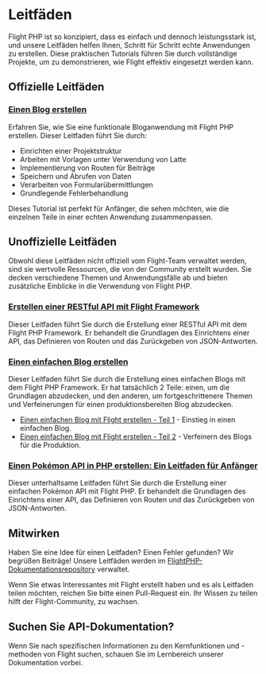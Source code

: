 # Leitfäden

Flight PHP ist so konzipiert, dass es einfach und dennoch leistungsstark ist, und unsere Leitfäden helfen Ihnen, Schritt für Schritt echte Anwendungen zu erstellen. Diese praktischen Tutorials führen Sie durch vollständige Projekte, um zu demonstrieren, wie Flight effektiv eingesetzt werden kann.

## Offizielle Leitfäden

### [Einen Blog erstellen](/guides/blog)
Erfahren Sie, wie Sie eine funktionale Bloganwendung mit Flight PHP erstellen. Dieser Leitfaden führt Sie durch:
- Einrichten einer Projektstruktur
- Arbeiten mit Vorlagen unter Verwendung von Latte
- Implementierung von Routen für Beiträge
- Speichern und Abrufen von Daten
- Verarbeiten von Formularübermittlungen
- Grundlegende Fehlerbehandlung

Dieses Tutorial ist perfekt für Anfänger, die sehen möchten, wie die einzelnen Teile in einer echten Anwendung zusammenpassen.

## Unoffizielle Leitfäden

Obwohl diese Leitfäden nicht offiziell vom Flight-Team verwaltet werden, sind sie wertvolle Ressourcen, die von der Community erstellt wurden. Sie decken verschiedene Themen und Anwendungsfälle ab und bieten zusätzliche Einblicke in die Verwendung von Flight PHP.

### [Erstellen einer RESTful API mit Flight Framework](https://dev.to/n0nag0n/creating-a-restful-api-with-flight-framework-56lj)

Dieser Leitfaden führt Sie durch die Erstellung einer RESTful API mit dem Flight PHP Framework. Er behandelt die Grundlagen des Einrichtens einer API, das Definieren von Routen und das Zurückgeben von JSON-Antworten.

### [Einen einfachen Blog erstellen](https://dev.to/n0nag0n/building-a-simple-blog-with-flight-part-1-4ap8)

Dieser Leitfaden führt Sie durch die Erstellung eines einfachen Blogs mit dem Flight PHP Framework. Er hat tatsächlich 2 Teile: einen, um die Grundlagen abzudecken, und den anderen, um fortgeschrittenere Themen und Verfeinerungen für einen produktionsbereiten Blog abzudecken.

- [Einen einfachen Blog mit Flight erstellen - Teil 1](https://dev.to/n0nag0n/building-a-simple-blog-with-flight-part-1-4ap8) - Einstieg in einen einfachen Blog.
- [Einen einfachen Blog mit Flight erstellen - Teil 2](https://dev.to/n0nag0n/building-a-simple-blog-with-flight-part-2-5acb) - Verfeinern des Blogs für die Produktion.

### [Einen Pokémon API in PHP erstellen: Ein Leitfaden für Anfänger](https://dev.to/n0nag0n/building-a-pokemon-api-in-php-a-beginners-guide-3an8)

Dieser unterhaltsame Leitfaden führt Sie durch die Erstellung einer einfachen Pokémon API mit Flight PHP. Er behandelt die Grundlagen des Einrichtens einer API, das Definieren von Routen und das Zurückgeben von JSON-Antworten.

## Mitwirken

Haben Sie eine Idee für einen Leitfaden? Einen Fehler gefunden? Wir begrüßen Beiträge! Unsere Leitfäden werden im [FlightPHP-Dokumentationsrepository](https://github.com/flightphp/docs) verwaltet.

Wenn Sie etwas Interessantes mit Flight erstellt haben und es als Leitfaden teilen möchten, reichen Sie bitte einen Pull-Request ein. Ihr Wissen zu teilen hilft der Flight-Community, zu wachsen.

## Suchen Sie API-Dokumentation?

Wenn Sie nach spezifischen Informationen zu den Kernfunktionen und -methoden von Flight suchen, schauen Sie im Lernbereich unserer Dokumentation vorbei.